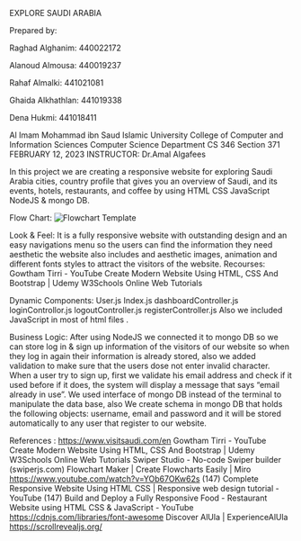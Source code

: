 EXPLORE SAUDI ARABIA

Prepared by:

Raghad Alghanim: 440022172

Alanoud Almousa: 440019237

Rahaf Almalki: 441021081

Ghaida Alkhathlan: 441019338

Dena Hukmi: 441018411


Al Imam Mohammad ibn Saud Islamic University
College of Computer and Information Sciences
Computer Science Department
CS 346
Section 371
FEBRUARY 12, 2023
INSTRUCTOR:
Dr.Amal Algafees

In this project we are creating a responsive website for exploring Saudi Arabia cities, 
country profile that gives you an overview of Saudi, and its events, hotels, 
restaurants, and coffee by using HTML CSS JavaScript NodeJS & mongo DB.

Flow Chart:
![Flowchart Template](https://user-images.githubusercontent.com/105766941/218310646-a32c47a6-472c-44a2-ba55-846b6a78bf82.jpg)



Look & Feel:
It is a fully responsive website with outstanding design and an easy navigations menu so the users
can find the information they need aesthetic the website also includes and aesthetic images, 
animation and different fonts styles to attract the visitors of the website.
Recourses:
Gowtham Tirri - YouTube
Create Modern Website Using HTML, CSS And Bootstrap | Udemy
W3Schools Online Web Tutorials
 
Dynamic Components:
User.js
Index.js
dashboardController.js
loginControllor.js
logoutController.js
registerController.js
Also we included JavaScript in most of html files .


Business Logic:
After using NodeJS we connected it to mongo DB so we can store log in & sign up information of 
the visitors of our website so when they log in again their information is already stored, also we 
added validation to make sure that the users dose not enter invalid character. When a user try to 
sign up, first we validate his email address and check if it used before if it does, the system will 
display a message that says “email already in use”.
We used interface of mongo DB instead of the terminal to manipulate the data base, also
We create schema in mongo DB that holds the following objects: username, email and password 
and it will be stored automatically to any user that register to our website.

References :
https://www.visitsaudi.com/en
Gowtham Tirri - YouTube
Create Modern Website Using HTML, CSS And Bootstrap | Udemy
W3Schools Online Web Tutorials
Swiper Studio - No-code Swiper builder (swiperjs.com)
Flowchart Maker | Create Flowcharts Easily | Miro
https://www.youtube.com/watch?v=YOb67OKw62s
(147) Complete Responsive Website Using HTML CSS | Responsive web design tutorial - YouTube
(147) Build and Deploy a Fully Responsive Food - Restaurant Website using HTML CSS & JavaScript - YouTube
https://cdnjs.com/libraries/font-awesome
Discover AlUla | ExperienceAlUla
https://scrollrevealjs.org/

